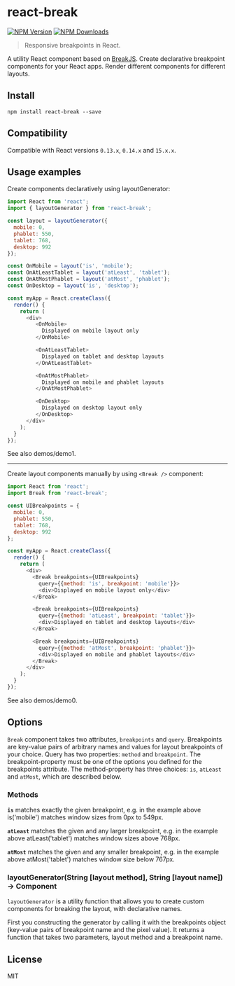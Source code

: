 # react-break

[![NPM Version](https://img.shields.io/npm/v/react-break.svg?style=flat)](https://www.npmjs.com/package/react-break)
[![NPM Downloads](https://img.shields.io/npm/dm/react-break.svg?style=flat)](https://www.npmjs.com/package/react-break)

> Responsive breakpoints in React.

A utility React component based on [BreakJS](https://github.com/nygardk/BreakJS/). Create declarative breakpoint components for your React apps. Render different components for different layouts.

## Install

```shell
npm install react-break --save
```

## Compatibility

Compatible with React versions `0.13.x`, `0.14.x` and `15.x.x`.

## Usage examples

Create components declaratively using layoutGenerator:

```js
import React from 'react';
import { layoutGenerator } from 'react-break';

const layout = layoutGenerator({
  mobile: 0,
  phablet: 550,
  tablet: 768,
  desktop: 992
});

const OnMobile = layout('is', 'mobile');
const OnAtLeastTablet = layout('atLeast', 'tablet');
const OnAtMostPhablet = layout('atMost', 'phablet');
const OnDesktop = layout('is', 'desktop');

const myApp = React.createClass({
  render() {
    return (
      <div>
         <OnMobile>
           Displayed on mobile layout only
         </OnMobile>

         <OnAtLeastTablet>
           Displayed on tablet and desktop layouts
         </OnAtLeastTablet>

         <OnAtMostPhablet>
           Displayed on mobile and phablet layouts
         </OnAtMostPhablet>

         <OnDesktop>
           Displayed on desktop layout only
         </OnDesktop>
      </div>
    );
  }
});
```
See also demos/demo1.

----------------------------------------------

Create layout components manually by using `<Break />` component:

```js
import React from 'react';
import Break from 'react-break';

const UIBreakpoints = {
  mobile: 0,
  phablet: 550,
  tablet: 768,
  desktop: 992
};

const myApp = React.createClass({
  render() {
    return (
      <div>
        <Break breakpoints={UIBreakpoints}
          query={{method: 'is', breakpoint: 'mobile'}}>
          <div>Displayed on mobile layout only</div>
        </Break>

        <Break breakpoints={UIBreakpoints}
          query={{method: 'atLeast', breakpoint: 'tablet'}}>
          <div>Displayed on tablet and desktop layouts</div>
        </Break>

        <Break breakpoints={UIBreakpoints}
          query={{method: 'atMost', breakpoint: 'phablet'}}>
          <div>Displayed on mobile and phablet layouts</div>
        </Break>
      </div>
    );
  }
});
```
See also demos/demo0.

## Options

`Break` component takes two attributes, `breakpoints` and `query`.
Breakpoints are key-value pairs of arbitrary names and values for
layout breakpoints of your choice. Query has two properties:
`method` and `breakpoint`. The breakpoint-property must be one of the
options you defined for the breakpoints attribute. The method-property
has three choices: `is`, `atLeast` and `atMost`, which are described below.

### Methods

__`is`__ matches exactly the given breakpoint, e.g. in the example
above is('mobile') matches window sizes from 0px to 549px.

__`atLeast`__ matches the given and any larger breakpoint, e.g.
in the example above atLeast('tablet') matches window sizes above 768px.

__`atMost`__ matches the given and any smaller breakpoint, e.g.
in the example above atMost('tablet') matches window size below 767px.

### layoutGenerator(String [layout method], String [layout name]) -> Component

`layoutGenerator` is a utility function that allows you to
create custom components for breaking the layout, with declarative names.

First you constructing the generator by calling it with the breakpoints
object (key-value pairs of breakpoint name and the pixel value). It returns a
function that takes two parameters, layout method and a breakpoint name.

## License

MIT

